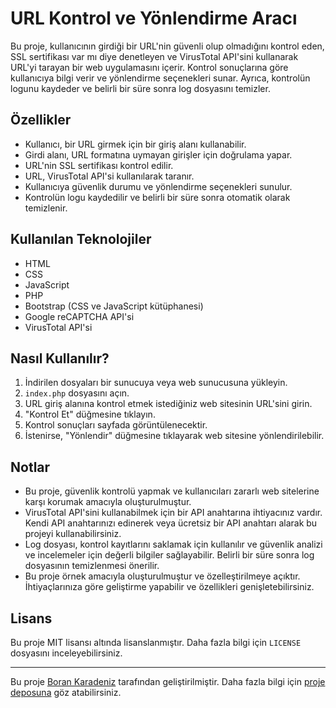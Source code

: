 # URL Kontrol ve Yönlendirme Aracı

Bu proje, kullanıcının girdiği bir URL'nin güvenli olup olmadığını kontrol eden, SSL sertifikası var mı diye denetleyen ve VirusTotal API'sini kullanarak URL'yi tarayan bir web uygulamasını içerir. Kontrol sonuçlarına göre kullanıcıya bilgi verir ve yönlendirme seçenekleri sunar. Ayrıca, kontrolün logunu kaydeder ve belirli bir süre sonra log dosyasını temizler.

## Özellikler

- Kullanıcı, bir URL girmek için bir giriş alanı kullanabilir.
- Girdi alanı, URL formatına uymayan girişler için doğrulama yapar.
- URL'nin SSL sertifikası kontrol edilir.
- URL, VirusTotal API'si kullanılarak taranır.
- Kullanıcıya güvenlik durumu ve yönlendirme seçenekleri sunulur.
- Kontrolün logu kaydedilir ve belirli bir süre sonra otomatik olarak temizlenir.

## Kullanılan Teknolojiler

- HTML
- CSS
- JavaScript
- PHP
- Bootstrap (CSS ve JavaScript kütüphanesi)
- Google reCAPTCHA API'si
- VirusTotal API'si

## Nasıl Kullanılır?

1. İndirilen dosyaları bir sunucuya veya web sunucusuna yükleyin.
2. `index.php` dosyasını açın.
3. URL giriş alanına kontrol etmek istediğiniz web sitesinin URL'sini girin.
4. "Kontrol Et" düğmesine tıklayın.
5. Kontrol sonuçları sayfada görüntülenecektir.
6. İstenirse, "Yönlendir" düğmesine tıklayarak web sitesine yönlendirilebilir.

## Notlar

- Bu proje, güvenlik kontrolü yapmak ve kullanıcıları zararlı web sitelerine karşı korumak amacıyla oluşturulmuştur.
- VirusTotal API'sini kullanabilmek için bir API anahtarına ihtiyacınız vardır. Kendi API anahtarınızı edinerek veya ücretsiz bir API anahtarı alarak bu projeyi kullanabilirsiniz.
- Log dosyası, kontrol kayıtlarını saklamak için kullanılır ve güvenlik analizi ve incelemeler için değerli bilgiler sağlayabilir. Belirli bir süre sonra log dosyasının temizlenmesi önerilir.
- Bu proje örnek amacıyla oluşturulmuştur ve özelleştirilmeye açıktır. İhtiyaçlarınıza göre geliştirme yapabilir ve özellikleri genişletebilirsiniz.

## Lisans

Bu proje MIT lisansı altında lisanslanmıştır. Daha fazla bilgi için `LICENSE` dosyasını inceleyebilirsiniz.

---

Bu proje [Boran Karadeniz](https://borankaradeniz.com) tarafından geliştirilmiştir. Daha fazla bilgi için [proje deposuna](https://github.com/borankrdnz/URLkontrol) göz atabilirsiniz.
